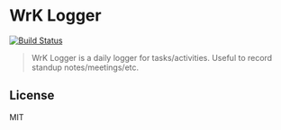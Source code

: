 # WrK Logger

[![Build Status](https://travis-ci.org/djalmaaraujo/wrk.svg?branch=master)](https://travis-ci.org/djalmaaraujo/wrk)

> WrK Logger is a daily logger for tasks/activities. Useful to record standup notes/meetings/etc.

## License

MIT